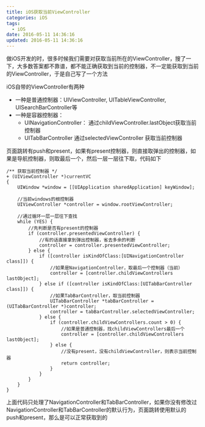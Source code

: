 ```yaml
---
title: iOS获取当前ViewController
categories: iOS
tags:
  - iOS
date: 2016-05-11 14:36:16
updated: 2016-05-11 14:36:16
---
```



做iOS开发的时，很多时候我们需要对获取当前所在的ViewController，搜了一下，大多数答案都不靠谱，都不能正确获取到当前的控制器，不一定能获取到当前的ViewController，于是自己写了一个方法

<!-- more -->

iOS自带的ViewController有两种
  * 一种是普通控制器：UIViewController, UITableViewController, UISearchBarController等
  * 一种是容器控制器：
    * UINavigationController：
      通过childViewController.lastObject获取当前控制器
    * UITabBarController
      通过selectedViewController 获取当前控制器

页面跳转有push和present，如果有present控制器，则直接取弹出的控制器，如果是导航控制器，则取最后一个，然后一层一层往下取，代码如下

```objc
/** 获取当前控制器 */
+ (UIViewController *)currentVC
{
    UIWindow *window = [[UIApplication sharedApplication] keyWindow];

    //当前windows的根控制器
    UIViewController *controller = window.rootViewController;

    //通过循环一层一层往下查找
    while (YES) {
        //先判断是否有present的控制器
        if (controller.presentedViewController) {
            //有的话直接拿到弹出控制器，省去多余的判断
            controller = controller.presentedViewController;
        } else {
            if ([controller isKindOfClass:[UINavigationController class]]) {
                //如果是NavigationController，取最后一个控制器（当前）
                controller = [controller.childViewControllers lastObject];
            } else if ([controller isKindOfClass:[UITabBarController class]]) {
                //如果TabBarController，取当前控制器
                UITabBarController *tabBarController = (UITabBarController *)controller;
                controller = tabBarController.selectedViewController;
            } else {
                if (controller.childViewControllers.count > 0) {
                    //如果是普通控制器，找childViewControllers最后一个
                    controller = [controller.childViewControllers lastObject];
                } else {
                    //没有present，没有childViewController，则表示当前控制器
                    return controller;
                }
            }
        }
    }
}
```

上面代码只处理了NavigationController和TabBarController，如果你没有修改过NavigationController和TabBarController的默认行为，页面跳转使用默认的push和present，那么是可以正常获取到的
